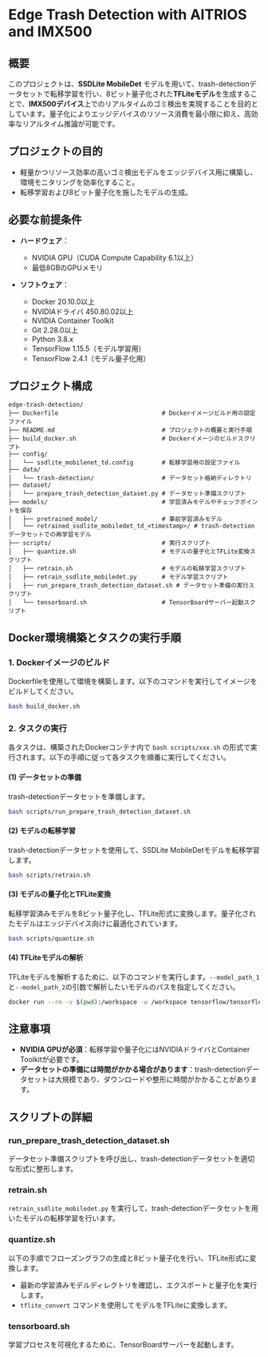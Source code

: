 # Edge Trash Detection with AITRIOS and IMX500

## 概要
このプロジェクトは、**SSDLite MobileDet** モデルを用いて、trash-detectionデータセットで転移学習を行い、8ビット量子化された**TFLiteモデル**を生成することで、**IMX500デバイス**上でのリアルタイムのゴミ検出を実現することを目的としています。量子化によりエッジデバイスのリソース消費を最小限に抑え、高効率なリアルタイム推論が可能です。

## プロジェクトの目的
- 軽量かつリソース効率の高いゴミ検出モデルをエッジデバイス用に構築し、環境モニタリングを効率化すること。
- 転移学習および8ビット量子化を施したモデルの生成。

## 必要な前提条件

- **ハードウェア**：
  - NVIDIA GPU（CUDA Compute Capability 6.1以上）
  - 最低8GBのGPUメモリ

- **ソフトウェア**：
  - Docker 20.10.0以上
  - NVIDIAドライバ 450.80.02以上
  - NVIDIA Container Toolkit
  - Git 2.28.0以上
  - Python 3.8.x
  - TensorFlow 1.15.5（モデル学習用）
  - TensorFlow 2.4.1（モデル量子化用）

## プロジェクト構成

```
edge-trash-detection/
├── Dockerfile                             # Dockerイメージビルド用の設定ファイル
├── README.md                              # プロジェクトの概要と実行手順
├── build_docker.sh                        # Dockerイメージのビルドスクリプト
├── config/
│   └── ssdlite_mobilenet_td.config        # 転移学習用の設定ファイル
├── data/
│   └── trash-detection/                   # データセット格納ディレクトリ
├── dataset/
│   └── prepare_trash_detection_dataset.py # データセット準備スクリプト
├── models/                                # 学習済みモデルやチェックポイントを保存
│   ├── pretrained_model/                  # 事前学習済みモデル
│   └── retrained_ssdlite_mobiledet_td_<timestamp>/ # trash-detectionデータセットでの再学習モデル
├── scripts/                               # 実行スクリプト
│   ├── quantize.sh                        # モデルの量子化とTFLite変換スクリプト
│   ├── retrain.sh                         # モデルの転移学習スクリプト
│   ├── retrain_ssdlite_mobiledet.py       # モデル学習スクリプト
│   ├── run_prepare_trash_detection_dataset.sh # データセット準備の実行スクリプト
│   └── tensorboard.sh                     # TensorBoardサーバー起動スクリプト
```

## Docker環境構築とタスクの実行手順

### 1. Dockerイメージのビルド
Dockerfileを使用して環境を構築します。以下のコマンドを実行してイメージをビルドしてください。

```bash
bash build_docker.sh
```

### 2. タスクの実行

各タスクは、構築されたDockerコンテナ内で `bash scripts/xxx.sh` の形式で実行されます。以下の手順に従って各タスクを順番に実行してください。


#### (1) データセットの準備

trash-detectionデータセットを準備します。

```bash
bash scripts/run_prepare_trash_detection_dataset.sh
```

#### (2) モデルの転移学習

trash-detectionデータセットを使用して、SSDLite MobileDetモデルを転移学習します。

```bash
bash scripts/retrain.sh
```

#### (3) モデルの量子化とTFLite変換

転移学習済みモデルを8ビット量子化し、TFLite形式に変換します。量子化されたモデルはエッジデバイス向けに最適化されています。

```bash
bash scripts/quantize.sh
```

#### (4) TFLiteモデルの解析

TFLiteモデルを解析するために、以下のコマンドを実行します。`--model_path_1`と`--model_path_2`の引数で解析したいモデルのパスを指定してください。

```bash
docker run --rm -v $(pwd):/workspace -w /workspace tensorflow/tensorflow:2.4.1 python3 scripts/analyze_tflite.py --model_path_1
```

## 注意事項
- **NVIDIA GPUが必須**：転移学習や量子化にはNVIDIAドライバとContainer Toolkitが必要です。
- **データセットの準備には時間がかかる場合があります**：trash-detectionデータセットは大規模であり、ダウンロードや整形に時間がかかることがあります。

## スクリプトの詳細

### run_prepare_trash_detection_dataset.sh
データセット準備スクリプトを呼び出し、trash-detectionデータセットを適切な形式に整形します。

### retrain.sh
`retrain_ssdlite_mobiledet.py` を実行して、trash-detectionデータセットを用いたモデルの転移学習を行います。

### quantize.sh
以下の手順でフローズングラフの生成と8ビット量子化を行い、TFLite形式に変換します。
- 最新の学習済みモデルディレクトリを確認し、エクスポートと量子化を実行します。
- `tflite_convert` コマンドを使用してモデルをTFLiteに変換します。

### tensorboard.sh
学習プロセスを可視化するために、TensorBoardサーバーを起動します。
